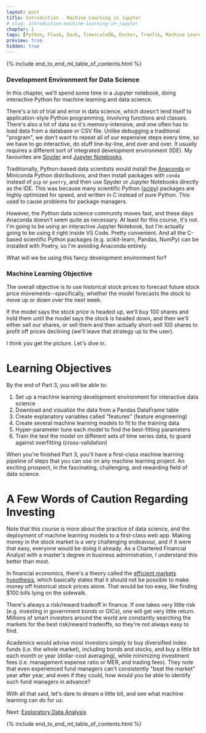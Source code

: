```yaml
---
layout: post
title: Introduction - Machine Learning in Jupyter
# slug: introduction-machine-learning-in-jupyter
chapter: 1
tags: [Python, Flask, Dash, TimescaleDB, Docker, Traefik, Machine Learning]
preview: true
hidden: true
---
```


{% include end_to_end_ml_table_of_contents.html %}


### Development Environment for Data Science
In this chapter, we'll spend some time in a Jupyter notebook, doing interactive Python for machine learning and data science. 

There's a lot of trial and error in data science, which doesn't lend itself to application-style Python programming, involving functions and classes. There's also a lot of data so it's memory-intensive, and one often has to load data from a database or CSV file. Unlike debugging a traditional "program", we don't want to repeat all of our expensive steps every time, so we have to go interactive, do stuff line-by-line, and over and over. It usually requires a different sort of integrated development environment (IDE). My favourites are [Spyder](https://www.spyder-ide.org/) and [Jupyter Notebooks](https://jupyter.org/).

Traditionally, Python-based data scientists would install the [Anaconda](https://www.anaconda.com/) or Miniconda Python distributions, and then install packages with `conda` instead of `pip` or `poetry`, and then use Spyder or Jupyter Notebooks directly as the IDE. This was because many scientific Python ([scipy](https://www.scipy.org/)) packages are highly optimized for speed, and written in C instead of pure Python. This used to cause problems for package managers. 

However, the Python data science community moves fast, and these days Anaconda doesn't seem quite as necessary. At least for this course, it's not. I'm going to be using an interactive Jupyter Notebook, but I'm actually going to be using it right inside VS Code. Pretty convenient. And all the C-based scientific Python packages (e.g. scikit-learn, Pandas, NumPy) can be installed with Poetry, so I'm avoiding Anaconda entirely.

What will we be using this fancy development environment for?

### Machine Learning Objective
The overall objective is to use historical stock prices to forecast future stock price movements--specifically, whether the model forecasts the stock to move up or down over the next week. 

If the model says the stock price is headed up, we'll buy 100 shares and hold them until the model says the stock is headed down, and then we'll either sell our shares, or sell them and then actually short-sell 100 shares to profit off prices declining (we'll leave that strategy up to the user).

I think you get the picture. Let's dive in.

# Learning Objectives
By the end of Part 3, you will be able to:
1. Set up a machine learning development environment for interactive data science
2. Download and visualize the data from a Pandas DataFrame table
3. Create explanatory variables called "features" (feature engineering)
4. Create several machine learning models to fit to the training data
5. Hyper-parameter tune each model to find the best-fitting parameters
6. Train the test the model on different sets of time series data, to guard against overfitting (cross-validation)

When you're finished Part 3, you'll have a first-class machine learning pipeline of steps that you can use on any machine learning project. An exciting prospect, in the fascinating, challenging, and rewarding field of data science.

# A Few Words of Caution Regarding Investing
Note that this course is more about the practice of data science, and the deployment of machine learning models to a first-class web app. Making money in the stock market is a very challenging endeavour, and if it were that easy, everyone would be doing it already. As a Chartered Financial Analyst with a master's degree in business administration, I understand this better than most.

In financial economics, there's a theory called the [efficient markets hypothesis](https://en.wikipedia.org/wiki/Efficient-market_hypothesis), which basically states that it should not be possible to make money off historical stock prices alone. That would be too easy, like finding $100 bills lying on the sidewalk. 

There's always a risk/reward tradeoff in finance. If one takes very little risk (e.g. investing in government bonds or GICs), one will get very little return. Millions of smart investors around the world are constantly searching the markets for the best risk/reward tradeoffs, so they're not always easy to find. 

Academics would advise most investors simply to buy diversified index funds (i.e. the whole market), including bonds and stocks, and buy a little bit each month or year (dollar-cost averaging), while minimizing investment fees (i.e. management expense ratio or MER, and trading fees). They note that even experienced fund managers can't consistently "beat the market" year after year, and even if they could, how would you be able to identify such fund managers in advance?

With all that said, let's dare to dream a little bit, and see what machine learning can do for us.

Next: <a href="003-02-Exploratory-Data-Analysis">Exploratory Data Analysis</a>

{% include end_to_end_ml_table_of_contents.html %}
